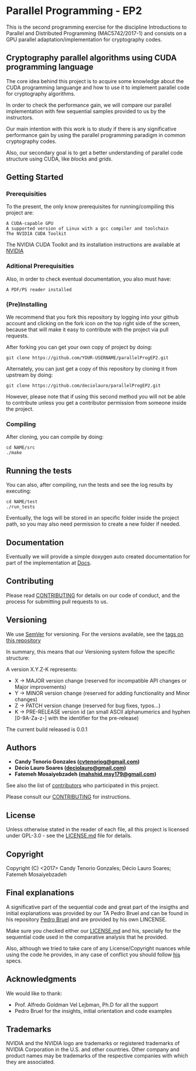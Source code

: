 # Parallel Programming - EP2

This is the second programming exercise for the discipline Introductions to
Parallel and Distributed Programming (MAC5742/2017-1) and consists on a GPU 
parallel adaptation/implementation for cryptography codes.

## Cryptography parallel algorithms using CUDA programming language

The core idea behind this project is to acquire some knowledge about the
CUDA programming languange and how to use it to implement parallel code
for cryptography algorithms.

In order to check the performance gain, we will compare our parallel
implementation with few sequential samples provided to us by the instructors.

Our main intention with this work is to study if there is any significative
performance gain by using the parallel programming paradigm in common
cryptography codes.

Also, our secondary goal is to get a better understanding of parallel code
structure using CUDA, like *blocks* and *grids*.

## Getting Started

### Prerequisities

To the present, the only know prerequisites for running/compiling this project
are:

```
A CUDA-capable GPU
A supported version of Linux with a gcc compiler and toolchain
The NVIDIA CUDA Toolkit
```

The NVIDIA CUDA Toolkit and its installation instructions are available at [NVIDIA](http://developer.nvidia.com/cuda-downloads)


### Aditional Prerequisities

Also, in order to check eventual documentation, you also must have:

```
A PDF/PS reader installed
```

### (Pre)Installing

We recommend that you fork this repository by logging into your github account
and clicking on the fork icon on the top right side of the screen, because that
will make it easy to contribute with the project via pull requests.

After forking you can get your own copy of project by doing:

```
git clone https://github.com/YOUR-USERNAME/parallelProgEP2.git
```

Alternately, you can just get a copy of this repository by cloning it from
upstream by doing:

```
git clone https://github.com/deciolauro/parallelProgEP2.git
```

However, please note that if using this second method you will not be able to
contribute unless you get a contributor permission from someone inside the
project.


### Compiling

After cloning, you can compile  by doing:

```
cd NAME/src
./make
```

## Running the tests

You can also, after compiling, run the tests and see the log results by
executing:
```
cd NAME/test
./run_tests
```

Eventually, the logs will be stored in an specific folder inside the project
path, so you may also need permission to create a new folder if needed.

## Documentation

Eventually we will provide a simple doxygen auto created documentation for part
of the implementation at [Docs]().

## Contributing

Please read [CONTRIBUTING](CONTRIBUTING.md) for details on our code of conduct,
and the process for submitting pull requests to us.

## Versioning

We use [SemVer](http://semver.org/) for versioning. For the versions available,
see the [tags on this repository](https://github.com/deciolauro/parallelProgEP2/tags)

In summary, this means that our Versioning system follow the specific structure:

A version X.Y.Z-K represents:

* X -> MAJOR version change (reserved for incompatible API changes or Major improvements)
* Y -> MINOR version change (reserved for adding functionality and Minor changes)
* Z -> PATCH version change (reserved for bug fixes, typos...)
* K -> PRE-RELEASE version id (an small ASCII alphanumerics and hyphen
[0-9A-Za-z-] with the identifier for the pre-release)

The current build released is 0.0.1

## Authors

* **Candy Tenorio Gonzales (cvtenoriog@gmail.com)**
* **Décio Lauro Soares (deciolauro@gmail.com)**
* **Fatemeh Mosaiyebzadeh (mahshid.msy179@gmail.com)**

See also the list of [contributors](https://github.com/deciolauro/parallelProgEP2/graphs/contributors) who participated in this project.

Please consult our [CONTRIBUTING](CONTRIBUTING.md) for instructions. 

## License

Unless otherwise stated in the reader of each file, all this project is
licensed under GPL-3.0 - see the [LICENSE.md](LICENSE.md) file for details.

## Copyright

Copyright (C) <2017>  Candy Tenorio Gonzales; Décio Lauro Soares; Fatemeh Mosaiyebzadeh

## Final explanations

A significative part of the sequential code and great part of the insigths and
initial explanations was provided by our TA Pedro Bruel and can be found in his
repository [Pedro Bruel](https://github.com/phrb/MAC5742-0219-EP2) and are
provided by his own LINCENSE.

Make sure you checked either our [LICENSE.md](LICENSE.md) and his, specially for
the sequential code used in the comparative analysis that he provided.

Also, although we tried to take care of any License/Copyright nuances while
using the code he provides, in any case of conflict you should follow
[his](https://github.com/phrb/MAC5742-0219-EP2/LICENSE.md) specs.

## Acknowledgments

We would like to thank:

* Prof. Alfredo Goldman Vel Lejbman, Ph.D for all the support
* Pedro Bruel for the insights, initial orientation and code examples

## Trademarks

NVIDIA and the NVIDIA logo are trademarks or registered trademarks of NVIDIA Corporation in the U.S. and other countries. Other company and product names may be trademarks of the respective companies with which they are associated.
